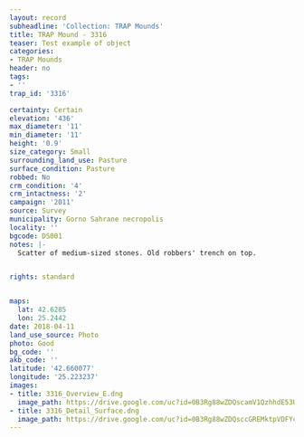 ```yaml
---
layout: record
subheadline: 'Collection: TRAP Mounds'
title: TRAP Mound - 3316
teaser: Test example of object
categories:
- TRAP Mounds
header: no
tags:
- ''
trap_id: '3316'

certainty: Certain
elevation: '436'
max_diameter: '11'
min_diameter: '11'
height: '0.9'
size_category: Small
surrounding_land_use: Pasture
surface_condition: Pasture
robbed: No
crm_condition: '4'
crm_intactness: '2'
campaign: '2011'
source: Survey
municipality: Gorno Sahrane necropolis
locality: ''
bgcode: DS001
notes: |-
  Scatter of medium-sized stones. Old robbers' trench on top.


rights: standard


maps:
  lat: 42.6285
  lon: 25.2442
date: 2018-04-11
land_use_source: Photo
photo: Good
bg_code: ''
akb_code: ''
latitude: '42.660077'
longitude: '25.223237'
images:
- title: 3316_Overview_E.dng
  image_path: https://drive.google.com/uc?id=0B3Rg88wZDQscamV1QzhhdE53UFU
- title: 3316_Detail_Surface.dng
  image_path: https://drive.google.com/uc?id=0B3Rg88wZDQsccGREMktpVDFYcGs
---
```

